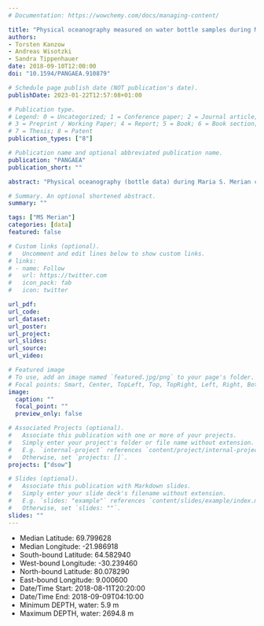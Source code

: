 ```yaml
---
# Documentation: https://wowchemy.com/docs/managing-content/

title: "Physical oceanography measured on water bottle samples during Maria S. Maria cruise MSM76, Aug - Sep 2018"
authors: 
- Torsten Kanzow
- Andreas Wisotzki
- Sandra Tippenhauer
date: 2018-09-10T12:00:00
doi: "10.1594/PANGAEA.910879"

# Schedule page publish date (NOT publication's date).
publishDate: 2023-01-22T12:57:08+01:00

# Publication type.
# Legend: 0 = Uncategorized; 1 = Conference paper; 2 = Journal article;
# 3 = Preprint / Working Paper; 4 = Report; 5 = Book; 6 = Book section;
# 7 = Thesis; 8 = Patent
publication_types: ["8"]

# Publication name and optional abbreviated publication name.
publication: "PANGAEA"
publication_short: ""

abstract: "Physical oceanography (bottle data) during Maria S. Merian cruise MSM76, 11 Aug 2018 - 10 Sep 2018."

# Summary. An optional shortened abstract.
summary: ""

tags: ["MS Merian"]
categories: [data]
featured: false

# Custom links (optional).
#   Uncomment and edit lines below to show custom links.
# links:
# - name: Follow
#   url: https://twitter.com
#   icon_pack: fab
#   icon: twitter

url_pdf:
url_code:
url_dataset: 
url_poster:
url_project:
url_slides:
url_source:
url_video:

# Featured image
# To use, add an image named `featured.jpg/png` to your page's folder. 
# Focal points: Smart, Center, TopLeft, Top, TopRight, Left, Right, BottomLeft, Bottom, BottomRight.
image:
  caption: ""
  focal_point: ""
  preview_only: false

# Associated Projects (optional).
#   Associate this publication with one or more of your projects.
#   Simply enter your project's folder or file name without extension.
#   E.g. `internal-project` references `content/project/internal-project/index.md`.
#   Otherwise, set `projects: []`.
projects: ["dsow"]

# Slides (optional).
#   Associate this publication with Markdown slides.
#   Simply enter your slide deck's filename without extension.
#   E.g. `slides: "example"` references `content/slides/example/index.md`.
#   Otherwise, set `slides: ""`.
slides: ""
---
```

- Median Latitude: 69.799628 
- Median Longitude: -21.986918 
-  South-bound Latitude: 64.582940 
-  West-bound Longitude: -30.239460 
-  North-bound Latitude: 80.078290 
-  East-bound Longitude: 9.000600
- Date/Time Start: 2018-08-11T20:20:00 
- Date/Time End: 2018-09-09T04:10:00
- Minimum DEPTH, water: 5.9 m 
- Maximum DEPTH, water: 2694.8 m
